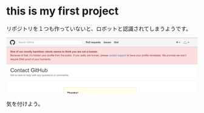 # this is my first project

リポジトリを１つも作っていないと、ロボットと認識されてしまうようです。

![スクリーンショット](https://raw.githubusercontent.com/nalulabo/firstproj/master/201604181613-001.JPG)

気を付けよう。
